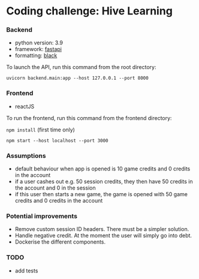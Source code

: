# Coding challenge: Hive Learning

### Backend
- python version: 3.9
- framework: [fastapi](https://fastapi.tiangolo.com/)
- formatting: [black](https://black.readthedocs.io/en/stable/)

To launch the API, run this command from the root directory:

`uvicorn backend.main:app --host 127.0.0.1 --port 8000`

### Frontend
- reactJS

To run the frontend, run this command from the frontend directory:

`npm install` (first time only)

`npm start --host localhost --port 3000`



### Assumptions
- default behaviour when app is opened is 10 game credits and 0 credits in the account
- if a user cashes out e.g. 50 session credits, they then have 50 credits in the account and 0 in the session
- if this user then starts a new game, the game is opened with 50 game credits and 0 credits in the account

### Potential improvements
- Remove custom session ID headers. There must be a simpler solution.
- Handle negative credit. At the moment the user will simply go into debt.
- Dockerise the different components.


### TODO
- add tests
